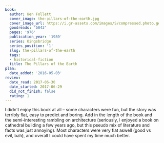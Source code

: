 ```yaml
---
book:
  author: Ken Follett
  cover_image: the-pillars-of-the-earth.jpg
  cover_image_url: https://i.gr-assets.com/images/S/compressed.photo.goodreads.com/books/1576956100l/5043._SX98_.jpg
  goodreads: '5043'
  pages: '976'
  publication_year: '1989'
  series: Kingsbridge
  series_position: '1'
  slug: the-pillars-of-the-earth
  tags:
  - historical-fiction
  title: The Pillars of the Earth
plan:
  date_added: '2016-05-03'
review:
  date_read: 2017-06-30
  date_started: 2017-06-29
  did_not_finish: false
  rating: 1
---
```


I didn't enjoy this book at all – some characters were fun, but the story was terribly flat, easy to predict and boring. Add in the length of the book and the semi-interesting rambling on architecture (seriously, I enjoyed a book on cathedral building a few years ago, but this pseudo mix of literature and facts was just annoying). Most characters were very flat aswell (good vs evil, bah), and overall I could have spent my time much better.
